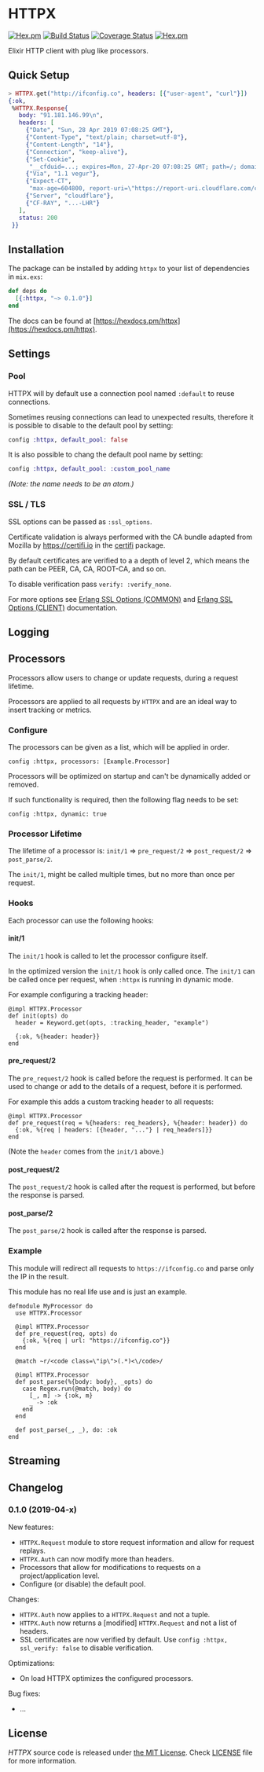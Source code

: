 # HTTPX

[![Hex.pm](https://img.shields.io/hexpm/v/httpx.svg "Hex")](https://hex.pm/packages/httpx)
[![Build Status](https://travis-ci.org/IanLuites/httpx.svg?branch=master)](https://travis-ci.org/IanLuites/httpx)
[![Coverage Status](https://coveralls.io/repos/github/IanLuites/httpx/badge.svg?branch=master)](https://coveralls.io/github/IanLuites/httpx?branch=master)
[![Hex.pm](https://img.shields.io/hexpm/l/httpx.svg "License")](LICENSE)


Elixir HTTP client with plug like processors.

## Quick Setup

```elixir
> HTTPX.get("http://ifconfig.co", headers: [{"user-agent", "curl"}])
{:ok,
 %HTTPX.Response{
   body: "91.181.146.99\n",
   headers: [
     {"Date", "Sun, 28 Apr 2019 07:08:25 GMT"},
     {"Content-Type", "text/plain; charset=utf-8"},
     {"Content-Length", "14"},
     {"Connection", "keep-alive"},
     {"Set-Cookie",
      "__cfduid=...; expires=Mon, 27-Apr-20 07:08:25 GMT; path=/; domain=.ifconfig.co; HttpOnly"},
     {"Via", "1.1 vegur"},
     {"Expect-CT",
      "max-age=604800, report-uri=\"https://report-uri.cloudflare.com/cdn-cgi/beacon/expect-ct\""},
     {"Server", "cloudflare"},
     {"CF-RAY", "...-LHR"}
   ],
   status: 200
 }}
```

## Installation

The package can be installed
by adding `httpx` to your list of dependencies in `mix.exs`:

```elixir
def deps do
  [{:httpx, "~> 0.1.0"}]
end
```

The docs can
be found at [https://hexdocs.pm/httpx](https://hexdocs.pm/httpx).

## Settings

### Pool

HTTPX will by default use a connection pool named `:default`
to reuse connections.

Sometimes reusing connections can lead to unexpected results,
therefore it is possible to disable to the default pool by setting:

```elixir
config :httpx, default_pool: false
```

It is also possible to chang the default pool name by setting:

```elixir
config :httpx, default_pool: :custom_pool_name
```
_(Note: the name needs to be an atom.)_

### SSL / TLS

SSL options can be passed as `:ssl_options`.

Certificate validation is always performed with the CA bundle adapted from Mozilla by https://certifi.io  in the [certifi](https://hex.pm/packages/certifi) package.

By default certificates are verified to a a depth of level 2, which means the path can be PEER, CA, CA, ROOT-CA, and so on.

To disable verification pass `verify: :verify_none`.

For more options see
[Erlang SSL Options (COMMON)](http://erlang.org/doc/man/ssl.html#TLS/DTLS%20OPTION%20DESCRIPTIONS%20-%20COMMON%20for%20SERVER%20and%20CLIENT)
and
[Erlang SSL Options (CLIENT)](http://erlang.org/doc/man/ssl.html#TLS/DTLS%20OPTION%20DESCRIPTIONS%20-%20CLIENT)
documentation.

## Logging

## Processors

Processors allow users to change or update requests,
during a request lifetime.

Processors are applied to all requests by `HTTPX` and
are an ideal way to insert tracking or metrics.

### Configure

The processors can be given as a list, which will be applied in order.

```
config :httpx, processors: [Example.Processor]
```

Processors will be optimized on startup and can't be dynamically added or removed.

If such functionality is required, then the following flag needs to be set:

```
config :httpx, dynamic: true
```

### Processor Lifetime

The lifetime of a processor is:
`init/1` => `pre_request/2` => `post_request/2` => `post_parse/2`.

The `init/1`, might be called multiple times,
but no more than once per request.

### Hooks

Each processor can use the following hooks:

#### init/1

The `init/1` hook is called to let the processor configure itself.

In the optimized version the `init/1` hook is only called once.
The `init/1` can be called once per request,
when `:httpx` is running in dynamic mode.

For example configuring a tracking header:
```
@impl HTTPX.Processor
def init(opts) do
  header = Keyword.get(opts, :tracking_header, "example")

  {:ok, %{header: header}}
end
```

#### pre_request/2

The `pre_request/2` hook is called before the request is performed.
It can be used to change
or add to the details of a request, before it is
performed.

For example this adds a custom tracking header to all requests:
```
@impl HTTPX.Processor
def pre_request(req = %{headers: req_headers}, %{header: header}) do
  {:ok, %{req | headers: [{header, "..."} | req_headers]}}
end
```
(Note the `header` comes from the `init/1` above.)

#### post_request/2

The `post_request/2` hook is called after the request is performed,
but before the response is parsed.

#### post_parse/2

The `post_parse/2` hook is called after the response is parsed.

### Example

This module will redirect all requests to
`https://ifconfig.co` and parse only the IP
in the result.

This module has no real life use and is just
an example.
```
defmodule MyProcessor do
  use HTTPX.Processor

  @impl HTTPX.Processor
  def pre_request(req, opts) do
    {:ok, %{req | url: "https://ifconfig.co"}}
  end

  @match ~r/<code class=\"ip\">(.*)<\/code>/

  @impl HTTPX.Processor
  def post_parse(%{body: body}, _opts) do
    case Regex.run(@match, body) do
      [_, m] -> {:ok, m}
      _ -> :ok
    end
  end

  def post_parse(_, _), do: :ok
end
```

## Streaming

## Changelog

### 0.1.0 (2019-04-x)

New features:

* `HTTPX.Request` module to store request information and allow for request replays.
* `HTTPX.Auth` can now modify more than headers.
* Processors that allow for modifications to requests on a project/application level.
* Configure (or disable) the default pool.

Changes:

* `HTTPX.Auth` now applies to a `HTTPX.Request` and not a tuple.
* `HTTPX.Auth` now returns a [modified] `HTTPX.Request` and not a list of headers.
* SSL certificates are now verified by default. Use `config :httpx, ssl_verify: false` to disable verification.

Optimizations:

* On load HTTPX optimizes the configured processors.

Bug fixes:

* ...

## License

_HTTPX_ source code is released under [the MIT License](LICENSE).
Check [LICENSE](LICENSE) file for more information.
